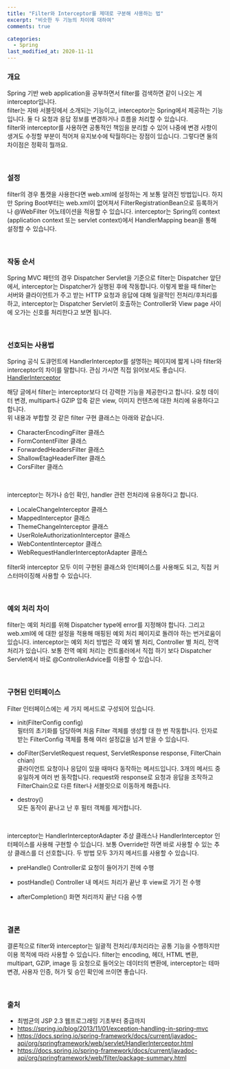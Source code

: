 ```yaml
---
title: "Filter와 Interceptor를 제대로 구분해 사용하는 법"
excerpt: "비슷한 두 기능의 차이에 대하여"
comments: true

categories:
  - Spring
last_modified_at: 2020-11-11
---
```


### 개요
Spring 기반 web application을 공부하면서 filter를 검색하면 같이 나오는 게 interceptor입니다.    
filter는 자바 서블릿에서 소개되는 기능이고, interceptor는 Spring에서 제공하는 기능입니다. 둘 다 요청과 응답 정보를 변경하거나 흐름을 처리할 수 있습니다.   
filter와 interceptor를 사용하면 공통적인 책임을 분리할 수 있어 나중에 변경 사항이 생겨도 수정할 부분이 적어져 유지보수에 탁월하다는 장점이 있습니다. 그렇다면 둘의 차이점은 정확히 뭘까요.

<br>

### 설정
filter의 경우 톰캣을 사용한다면 web.xml에 설정하는 게 보통 알려진 방법입니다. 하지만 Spring Boot부터는 web.xml이 없어져서 FilterRegistrationBean으로 등록하거나 @WebFilter 어노테이션을 적용할 수 있습니다.
interceptor는 Spring의 context (application context 또는 servlet context)에서 HandlerMapping bean을 통해 설정할 수 있습니다.

<br>

### 작동 순서
Spring MVC 패턴의 경우 Dispatcher Servlet을 기준으로 filter는 Dispatcher 앞단에서, interceptor는 Dispatcher가 실행된 후에 작동합니다. 
이렇게 봤을 때 filter는 서버와 클라이언트가 주고 받는 HTTP 요청과 응답에 대해 일괄적인 전처리/후처리를 하고, interceptor는 Dispatcher Servlet이 호출하는 Controller와 View page 사이에 오가는 신호를 처리한다고 보면 됩니다.

<br>

### 선호되는 사용법 
Spring 공식 도큐먼트에 HandlerInterceptor를 설명하는 페이지에 짧게 나마 filter와 interceptor의 차이를 말합니다. 관심 가시면 직접 읽어보셔도 좋습니다.      
[HandlerInterceptor](https://docs.spring.io/spring-framework/docs/current/javadoc-api/org/springframework/web/servlet/HandlerInterceptor.html)

해당 글에서 filter는 interceptor보다 더 강력한 기능을 제공한다고 합니다. 요청 데이터 변경, multipart나 GZIP 압축 같은 view, 이미지 컨텐츠에 대한 처리에 유용하다고 합니다.    
위 내용과 부합할 것 같은 filter 구현 클래스는 아래와 같습니다.    
* CharacterEncodingFilter 클래스
* FormContentFilter 클래스
* ForwardedHeadersFilter 클래스
* ShallowEtagHeaderFilter 클래스
* CorsFilter 클래스

<br>

interceptor는 허가나 승인 확인, handler 관련 전처리에 유용하다고 합니다.
* LocaleChangeInterceptor 클래스
* MappedInterceptor 클래스
* ThemeChangeInterceptor 클래스
* UserRoleAuthorizationInterceptor 클래스
* WebContentInterceptor 클래스
* WebRequestHandlerInterceptorAdapter 클래스

filter와 interceptor 모두 이미 구현된 클래스와 인터페이스를 사용해도 되고, 직접 커스터마이징해 사용할 수 있습니다.

<br>

### 예외 처리 차이
filter는 예외 처리를 위해 Dispatcher type에 error를 지정해야 합니다. 그리고 web.xml에 <error-page>에 대한 설정을 적용해 매핑된 예외 처리 페이지로 돌려야 하는 번거로움이 있습니다.
interceptor는 예외 처리 방법은 각 예외 별 처리, Controller 별 처리, 전역 처리가 있습니다. 보통 전역 예외 처리는 컨트롤러에서 직접 하기 보다 Dispatcher Servlet에서 바로 @ControllerAdvice를 이용할 수 있습니다. 

<br>

### 구현된 인터페이스
Filter 인터페이스에는 세 가지 메서드로 구성되어 있습니다.
* init(FilterConfig config)    
필터의 초기화를 담당하며 처음 Filter 객체를 생성할 대 한 번 작동합니다. 인자로 받는 FilterConfig 객체를 통해 여러 설정값을 넘겨 받을 수 있습니다.

* doFilter(ServletRequest request, ServletResponse response, FilterChain chian)     
클라이언트 요청이나 응답이 있을 때마다 동작하는 메서드입니다. 3개의 메서드 중 유일하게 여러 번 동작합니다.
request와 response로 요청과 응답을 조작하고 FilterChain으로 다른 filter나 서블릿으로 이동하게 해줍니다.

* destroy()    
모든 동작이 끝나고 난 후 필터 객체를 제거합니다.

<br>

interceptor는 HandlerInterceptorAdapter 추상 클래스나 HandlerInterceptor 인터페이스를 사용해 구현할 수 있습니다. 보통 Override만 하면 바로 사용할 수 있는 추상 클래스를 더 선호합니다. 두 방법 모두 3가지 메서드를 사용할 수 있습니다.
* preHandle()
Controller로 요청이 들어가기 전에 수행

* postHandle()
Controller 내 메서드 처리가 끝난 후 view로 가기 전 수행

* afterCompletion()
화면 처리까지 끝난 다음 수행

<br>

### 결론
결론적으로 filter와 interceptor는 일괄적 전처리/후처리라는 공통 기능을 수행하지만 이용 목적에 따라 사용할 수 있습니다.
filter는 encoding, 헤더, HTML 변환, multipart, GZIP, image 등 요청으로 들어오는 데이터의 변환에, interceptor는 테마 변경, 사용자 인증, 허가 및 승인 확인에 쓰이면 좋습니다.

<br>

### 출처
* 최범균의 JSP 2.3 웹프로그래밍 기초부터 중급까지
* https://spring.io/blog/2013/11/01/exception-handling-in-spring-mvc
* https://docs.spring.io/spring-framework/docs/current/javadoc-api/org/springframework/web/servlet/HandlerInterceptor.html
* https://docs.spring.io/spring-framework/docs/current/javadoc-api/org/springframework/web/filter/package-summary.html
